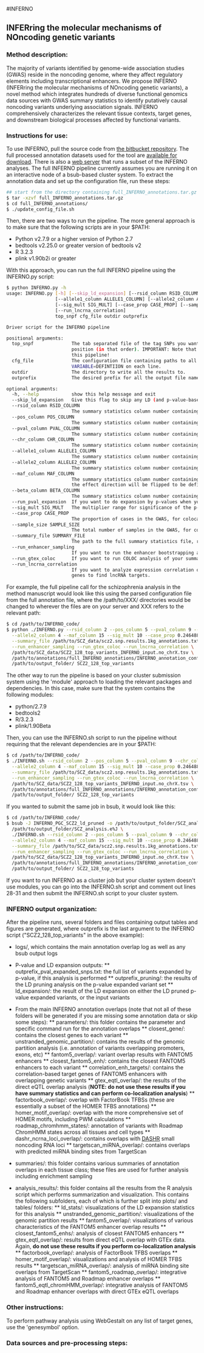 #INFERNO
## INFERring the molecular mechanisms of NOncoding genetic variants

### Method description:
The majority of variants identified by genome-wide association studies (GWAS) reside in the
noncoding genome, where they affect regulatory elements including transcriptional enhancers. We
propose INFERNO (INFERring the molecular mechanisms of NOncoding genetic variants), a novel
method which integrates hundreds of diverse functional genomics data sources with GWAS summary
statistics to identify putatively causal noncoding variants underlying association
signals. INFERNO comprehensively characterizes the relevant tissue contexts, target genes, and
downstream biological processes affected by functional variants. 

### Instructions for use:
To use INFERNO, pull the source code from [the bitbucket
repository](https://bitbucket.org/alexamlie/INFERNO/). The full processed annotation datasets
used for the tool are [available for
download](http://tesla.pcbi.upenn.edu/~alexaml/INFERNO/full_INFERNO_annotations.tar.gz). There
is also a [web server](http://inferno.lisanwanglab.org) that runs a subset of the INFERNO
analyses. The full INFERNO pipeline currently assumes you are running it on an interactive node
of a bsub-based cluster system. To extract the annotation data and set up the configuration
file, run these steps:

```bash
## start from the directory containing full_INFERNO_annotations.tar.gz
$ tar -xzvf full_INFERNO_annotations.tar.gz
$ cd full_INFERNO_annotations/
$ ./update_config_file.sh
```

Then, there are two ways to run the pipeline. The more general approach is to make sure that
the following scripts are in your $PATH:

* Python v2.7.9 or a higher version of Python 2.7
* bedtools v2.25.0 or greater version of bedtools v2
* R 3.2.3
* plink v1.90b2i or greater

With this approach, you can run the full INFERNO pipeline using the INFERNO.py script:

```bash
$ python INFERNO.py -h
usage: INFERNO.py [-h] [--skip_ld_expansion] [--rsid_column RSID_COLUMN] [--pos_column POS_COLUMN] [--pval_column PVAL_COLUMN] [--chr_column CHR_COLUMN]
                  [--allele1_column ALLELE1_COLUMN] [--allele2_column ALLELE2_COLUMN] [--maf_column MAF_COLUMN] [--beta_column BETA_COLUMN] [--run_pval_expansion]
                  [--sig_mult SIG_MULT] [--case_prop CASE_PROP] [--sample_size SAMPLE_SIZE] [--summary_file SUMMARY_FILE] [--run_enhancer_sampling] [--run_gtex_coloc]
                  [--run_lncrna_correlation]
                  top_snpf cfg_file outdir outprefix

Driver script for the INFERNO pipeline

positional arguments:
  top_snpf              The tab separated file of the tag SNPs you want to analyze. Should be formatted with four columns: chromosome, rsID, region naming information, and
                        position (in that order). IMPORTANT: Note that SNPs without dbSNP rsIDs should use 'chr-pos' naming format, not 'chr:pos', which is incompatible with
                        this pipeline!
  cfg_file              The configuration file containing paths to all the required functional annotation files. Should be formatted as a bash configuration file i.e.
                        VARIABLE=DEFINTIION on each line.
  outdir                The directory to write all the results to.
  outprefix             The desired prefix for all the output file names

optional arguments:
  -h, --help            show this help message and exit
  --skip_ld_expansion   Give this flag to skip any LD (and p-value-based) expansion and just run analysis directly on the provided list of input variants.
  --rsid_column RSID_COLUMN
                        The summary statistics column number containing the rsIDs
  --pos_column POS_COLUMN
                        The summary statistics column number containing the positions
  --pval_column PVAL_COLUMN
                        The summary statistics column number containing the p-values
  --chr_column CHR_COLUMN
                        The summary statistics column number containing the chromosomes
  --allele1_column ALLELE1_COLUMN
                        The summary statistics column number containing allele 1, which should correspond to the major allele.
  --allele2_column ALLELE2_COLUMN
                        The summary statistics column number containing allele 2, which should correspond to the minor allele.
  --maf_column MAF_COLUMN
                        The summary statistics column number containing the minor allele frequency. Note that if this is ever greater than 0.5 and a beta column is provided,
                        the effect direction will be flipped to be defined relative to the minor allele.
  --beta_column BETA_COLUMN
                        The summary statistics column number containing the beta estimate (used for p-value expansion with consistent directions)
  --run_pval_expansion  If you want to do expansion by p-values when you have summary statistics, provide this flag. Otherwise, the top SNP file will be directly expanded.
  --sig_mult SIG_MULT   The multiplier range for significance of the p-value expanded variant set (e.g. a value of 10 means one order of magnitude)
  --case_prop CASE_PROP
                        The proportion of cases in the GWAS, for colocalization.
  --sample_size SAMPLE_SIZE
                        The total number of samples in the GWAS, for colocalization.
  --summary_file SUMMARY_FILE
                        The path to the full summary statistics file, required for p-value expansion, colocalization analysis, and lncRNA target analysis.
  --run_enhancer_sampling
                        If you want to run the enhancer bootstrapping analysis, provide this flag.
  --run_gtex_coloc      If you want to run COLOC analysis of your summary statistics against GTEx eQTLs from 44 tissues (requires summary statistics)
  --run_lncrna_correlation
                        If you want to analyze expression correlation of any lncRNAs identified by COLOC analysis (--run_gtex_coloc flag) against all other RNAseq-based GTEx
                        genes to find lncRNA targets.
```

For example, the full pipeline call for the schizophrenia analysis in the method manuscript
would look like this using the parsed configuration file from the full annotation file, where
the /path/to/XXX/ directories would be changed to wherever the files are on your server and XXX
refers to the relevant path:

```bash
$ cd /path/to/INFERNO_code/
$ python ./INFERNO.py --rsid_column 2 --pos_column 5 --pval_column 9 --chr_column 1 --allele1_column 3 \
  --allele2_column 4 --maf_column 15 --sig_mult 10 --case_prop 0.2464882 --sample_size 150064 \
  --summary_file /path/to/SCZ_data/scz2.snp.results.1kg_annotations.txt --run_pval_expansion \
  --run_enhancer_sampling --run_gtex_coloc --run_lncrna_correlation \
  /path/to/SCZ_data/SCZ2_128_top_variants_INFERNO_input.no_chrX.tsv \
  /path/to/annotations/full_INFERNO_annotations/INFERNO_annotation_config.cfg \
  /path/to/output_folder/ SCZ2_128_top_variants
```

The other way to run the pipeline is based on your cluster submission system using the 'module'
approach to loading the relevant packages and dependencies. In this case, make sure that the
system contains the following modules:

* python/2.7.9
* bedtools2
* R/3.2.3
* plink/1.90Beta

Then, you can use the INFERNO.sh script to run the pipeline without requiring that the relevant
dependencies are in your $PATH:

```bash
$ cd /path/to/INFERNO_code/
$ ./INFERNO.sh --rsid_column 2 --pos_column 5 --pval_column 9 --chr_column 1 --allele1_column 3 \
  --allele2_column 4 --maf_column 15 --sig_mult 10 --case_prop 0.2464882 --sample_size 150064 \
  --summary_file /path/to/SCZ_data/scz2.snp.results.1kg_annotations.txt --run_pval_expansion \
  --run_enhancer_sampling --run_gtex_coloc --run_lncrna_correlation \
  /path/to/SCZ_data/SCZ2_128_top_variants_INFERNO_input.no_chrX.tsv \
  /path/to/annotations/full_INFERNO_annotations/INFERNO_annotation_config.cfg \
  /path/to/output_folder/ SCZ2_128_top_variants
```

If you wanted to submit the same job in bsub, it would look like this:

```bash
$ cd /path/to/INFERNO_code/
$ bsub -J INFERNO_PGC_SCZ2_ld_pruned -o /path/to/output_folder/SCZ_analysis.o%J -e \
  /path/to/output_folder/SCZ_analysis.e%J \
  ./INFERNO.sh --rsid_column 2 --pos_column 5 --pval_column 9 --chr_column 1 --allele1_column 3 \
  --allele2_column 4 --maf_column 15 --sig_mult 10 --case_prop 0.2464882 --sample_size 150064 \
  --summary_file /path/to/SCZ_data/scz2.snp.results.1kg_annotations.txt --run_pval_expansion \
  --run_enhancer_sampling --run_gtex_coloc --run_lncrna_correlation \
  /path/to/SCZ_data/SCZ2_128_top_variants_INFERNO_input.no_chrX.tsv \
  /path/to/annotations/full_INFERNO_annotations/INFERNO_annotation_config.cfg \
  /path/to/output_folder/ SCZ2_128_top_variants
```

If you want to run INFERNO as a cluster job but your cluster system doesn't use modules, you
can go into the INFERNO.sh script and comment out lines 28-31 and then submit the INFERNO.sh
script to your cluster system. 

### INFERNO output organization:
After the pipeline runs, several folders and files containing output tables and figures are
generated, where outprefix is the last argument to the INFERNO script ("SCZ2_128_top_variants"
in the above example):

* logs/, which contains the main annotation overlap log as well as any bsub output logs
* P-value and LD expansion outputs:
  ** outprefix_pval_expanded_snps.txt: the full list of variants expanded by p-value, if this analysis is performed
  ** outprefix_pruning/: the results of the LD pruning analysis on the p-value expanded variant set
  ** ld_expansion/: the result of the LD expansion on either the LD pruned p-value expanded variants, or the input variants

* From the main INFERNO annotation overlaps (note that not all of these folders will be generated if you are missing some annotation data or skip some steps):
  ** parameters/: this folder contains the parameter and specific command run for the annotation overlaps
  ** closest_gene/: contains the closest genes to each variant
  ** unstranded_genomic_partition/: contains the results of the genomic partition analysis (i.e. annotation of variants overlapping promoters, exons, etc)
  ** fantom5_overlap/: variant overlap results with FANTOM5 enhancers
  ** closest_fantom5_enh/: contains the closest FANTOM5 enhancers to each variant
  ** correlation_enh_targets/: contains the correlation-based target genes of FANTOM5 enhancers with overlapping genetic variants
  ** gtex_eqtl_overlap/: the results of the direct eQTL overlap analysis (**NOTE: do not use these results if you have summary statistics and can perform co-localization analysis**)
  ** factorbook_overlap/: overlap with FactorBook TFBSs (these are essentially a subset of the HOMER TFBS annotations)
  ** homer_motif_overlap/: overlap with the more comprehensive set of HOMER motifs, including PWM calculations
  ** roadmap_chromhmm_states/: annotation of variants with Roadmap ChromHMM states across all tissues and cell types
  ** dashr_ncrna_loci_overlap/: contains overlaps with [DASHR](http://dashr2.lisanwanglab.org/) small noncoding RNA loci
  ** targetscan_miRNA_overlap/: contains overlaps with predicted miRNA binding sites from TargetScan

* summaries/: this folder contains various summaries of annotation overlaps in each tissue class; these files are used for further analysis including enrichment sampling

* analysis_results/: this folder contains all the results from the R analysis script which performs summarization and visualization. This contains the following subfolders, each of which is further split into plots/ and tables/ folders:
  ** ld_stats/: visualizations of the LD expansion statistics for this analysis
  ** unstranded_genomic_partition/: visualizations of the genomic partition results
  ** fantom5_overlap/: visualizations of various characteristics of the FANTOM5 enhancer overlap results
  ** closest_fantom5_enhs/: analysis of closest FANTOM5 enhancers
  ** gtex_eqtl_overlap/: results from direct eQTL overlap with GTEx data. Again, **do not use these results if you perform co-localization analysis**
  ** factorbook_overlap/: analysis of FactorBook TFBS overlaps
  ** homer_motif_overlap/: visualizations and analysis of HOMER TFBS results
  ** targetscan_miRNA_overlap/: analysis of miRNA binding site overlaps from TargetScan
  ** fantom5_roadmap_overlap/: integrative analysis of FANTOM5 and Roadmap enhancer overlaps
  ** fantom5_eqtl_chromHMM_overlap/: integrative analysis of FANTOM5 and Roadmap enhancer overlaps with direct GTEx eQTL overlaps

### Other instructions:
To perform pathway analysis using WebGestalt on any list of target genes, use the 'genesymbol'
option.

### Data sources and pre-processing steps:
